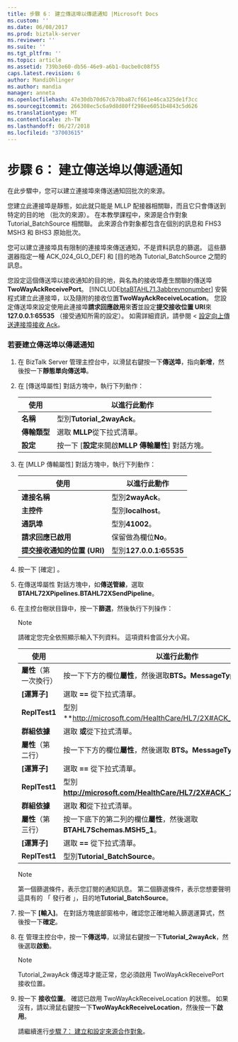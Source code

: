 ```yaml
---
title: 步驟 6： 建立傳送埠以傳遞通知 |Microsoft Docs
ms.custom: ''
ms.date: 06/08/2017
ms.prod: biztalk-server
ms.reviewer: ''
ms.suite: ''
ms.tgt_pltfrm: ''
ms.topic: article
ms.assetid: 739b3e60-db56-46e9-a6b1-0acbe0c08f55
caps.latest.revision: 6
author: MandiOhlinger
ms.author: mandia
manager: anneta
ms.openlocfilehash: 47e30db70d67cb70ba87cf661e46ca325de1f3cc
ms.sourcegitcommit: 266308ec5c6a9d8d80ff298ee6051b4843c5d626
ms.translationtype: MT
ms.contentlocale: zh-TW
ms.lasthandoff: 06/27/2018
ms.locfileid: "37003615"
---
```

# <a name="step-6-create-a-send-port-to-deliver-acknowledgments"></a>步驟 6： 建立傳送埠以傳遞通知
在此步驟中，您可以建立連接埠來傳送通知回批次的來源。  

 您建立此連接埠是靜態，如此就只能是 MLLP 配接器相關聯，而且它只會傳送到特定的目的地 （批次的來源）。 在本教學課程中，來源是合作對象 Tutorial_BatchSource 相關聯。 此來源合作對象都包含在個別的訊息和 FHS3 MSH3 和 BHS3 原始批次。  

 您可以建立連接埠具有限制的連接埠來傳送通知，不是資料訊息的篩選。 這些篩選器指定一種 ACK_024_GLO_DEF] 和 [目的地為 Tutorial_BatchSource 之間的訊息。  

 您設定這個傳送埠以接收通知的目的地，與名為的接收埠產生關聯的傳送埠**TwoWayAckReceivePort**。 [!INCLUDE[btaBTAHL71.3abbrevnonumber](../../includes/btabtahl71-3abbrevnonumber-md.md)] 安裝程式建立此連接埠，以及隨附的接收位置**TwoWayAckReceiveLocation**。 您設定傳送埠來設定使用此連接埠**請求回應啟用**來**否**並設定**提交接收位置 URI**來**127.0.0.1:65535** （接受通知所需的設定）。 如需詳細資訊，請參閱 <<c0> [ 設定向上傳送連接埠接收 Ack](../../adapters-and-accelerators/accelerator-hl7/setting-up-a-send-port-for-receiving-acks.md)。  

### <a name="to-create-a-send-port-to-deliver-acknowledgments"></a>若要建立傳送埠以傳遞通知  

1. 在 BizTalk Server 管理主控台中，以滑鼠右鍵按一下**傳送埠**，指向**新增**，然後按一下**靜態單向傳送埠**。  

2. 在 [傳送埠屬性] 對話方塊中，執行下列動作：  


   |      使用      |                                以進行此動作                                 |
   |--------------------|---------------------------------------------------------------------------|
   |      **名稱**      |                        型別**Tutorial_2wayAck**。                         |
   | **傳輸類型** |                 選取  **MLLP**從下拉式清單。                  |
   |   **設定**    | 按一下 [**設定**來開啟**MLLP 傳輸屬性**] 對話方塊。 |


3. 在 [MLLP 傳輸屬性] 對話方塊中，執行下列動作：  


   |                 使用                  |        以進行此動作         |
   |-------------------------------------------|---------------------------|
   |            **連接名稱**            |     型別**2wayAck**。     |
   |                 **主控件**                  |    型別**localhost**。    |
   |                 **通訊埠**                  |      型別**41002**。      |
   |       **請求回應已啟用**        | 保留做為欄位**No**。 |
   | **提交接收通知的位置 (URI)** | 型別**127.0.0.1:65535**  |


4. 按一下 [確定] 。  

5. 在傳送埠屬性 對話方塊中，如**傳送管線**，選取**BTAHL72XPipelines.BTAHL72XSendPipeline**。  

6. 在主控台樹狀目錄中，按一下**篩選**，然後執行下列操作：  

   > [!NOTE]
   >  請確定您完全依照顯示輸入下列資料。 這項資料會區分大小寫。  

   |          使用          |                                            以進行此動作                                            |
   |----------------------------|--------------------------------------------------------------------------------------------------|
   | **屬性**（第一次換行）  |   按一下下方的欄位**屬性**，然後選取**BTS。MessageType**從下拉式清單。   |
   |        **[運算子]**        |                              選取  **==** 從下拉式清單。                              |
   |         **ReplTest1**          |                型別**<http://microsoft.com/HealthCare/HL7/2X#ACK_24_GLO_DEF>**。                 |
   |        **群組依據**        |                              選取 **或**從下拉式清單。                              |
   | **屬性**（第二行） | 按一下下方的欄位**屬性**，然後選取  **BTS。MessageType**從下拉式清單。 |
   |        **[運算子]**        |                              選取  **==** 從下拉式清單。                              |
   |         **ReplTest1**          |                型別 **<http://microsoft.com/HealthCare/HL7/2X#ACK_25_GLO_DEF>。**                 |
   |        **群組依據**        |                             選取 **和**從下拉式清單。                              |
   | **屬性**（第三行）  |   按一下底下的第二列的欄位**屬性**，然後選取**BTAHL7Schemas.MSH5_1**。   |
   |        **[運算子]**        |                              選取  **==** 從下拉式清單。                              |
   |         **ReplTest1**          |                                  型別**Tutorial_BatchSource**。                                  |

   > [!NOTE]
   >  第一個篩選條件，表示您訂閱的通知訊息。 第二個篩選條件，表示您想要聲明這具有的 「 發行者 」，目的地**Tutorial_BatchSource**。  

7. 按一下 **[輸入]**。 在對話方塊底部窗格中，確認您正確地輸入篩選運算式，然後按一下**確定**。  

8. 在 管理主控台中，按一下**傳送埠**，以滑鼠右鍵按一下**Tutorial_2wayAck**，然後選取**啟動**。  

   > [!NOTE]
   >  Tutorial_2wayAck 傳送埠才能正常，您必須啟用 TwoWayAckReceivePort 接收位置。  

9. 按一下 **接收位置**。 確認已啟用 TwoWayAckReceiveLocation 的狀態。 如果沒有，請以滑鼠右鍵按一下**TwoWayAckReceiveLocation**，然後按一下**啟用**。  

   請繼續進行[步驟 7： 建立和設定來源合作對象](../../adapters-and-accelerators/accelerator-hl7/step-7-create-and-configure-a-source-party.md)。